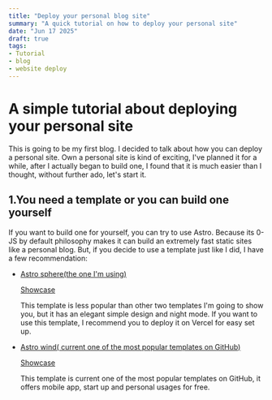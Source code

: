 ```yaml
---
title: "Deploy your personal blog site"
summary: "A quick tutorial on how to deploy your personal site"
date: "Jun 17 2025"
draft: true
tags:
- Tutorial
- blog
- website deploy
---
```

# A simple tutorial about deploying your personal site

This is going to be my first blog. I decided to talk about how you can deploy a personal site. Own a personal site is kind of exciting, I've planned it for a while, after I actually began to build one, I found that it is much easier than I thought, without further ado, let's start it.

## 1.You need a template or you can build one yourself

If you want to build one for yourself, you can try to use Astro. Because its 0-JS by default philosophy makes it can build an extremely fast static sites like a personal blog. But, if you decide to use a template just like I did, I have a few recommendation:
 
* [Astro sphere(the one I'm using)](https://github.com/markhorn-dev/astro-sphere.git)

    [Showcase](https://astro-sphere-demo.vercel.app/)
    
    This template is less popular than other two templates I'm going to show you, but it has an elegant simple design and night mode. If you want to use this template, I recommend you to deploy it on Vercel for easy set up.
* [Astro wind( current one of the most popular templates on GitHub)](https://github.com/onwidget/astrowind.git)

    [Showcase](https://astrowind.vercel.app/)

    This template is current one of the most popular templates on GitHub, it offers mobile app, start up and personal usages for free.

    
